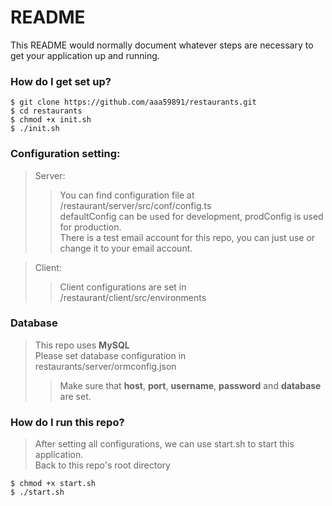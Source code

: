 # README #

This README would normally document whatever steps are necessary to get your application up and running.

### How do I get set up? ###
   ```
   $ git clone https://github.com/aaa59891/restaurants.git  
   $ cd restaurants  
   $ chmod +x init.sh   
   $ ./init.sh
   ```
### Configuration setting: ###
>Server:
>>You can find configuration file at /restaurant/server/src/conf/config.ts  
>>defaultConfig can be used for development, prodConfig is used for production.  
>>There is a test email account for this repo, you can just use or change it to your email account.  

>Client:
>>Client configurations are set in /restaurant/client/src/environments  
### Database ###

>This repo uses **MySQL**  
>Please set database configuration in restaurants/server/ormconfig.json  
>>Make sure that **host**, **port**, **username**, **password** and **database** are set.


### How do I run this repo? ###

>After setting all configurations, we can use start.sh to start this application.  
>Back to this repo's root directory
```
$ chmod +x start.sh
$ ./start.sh
```